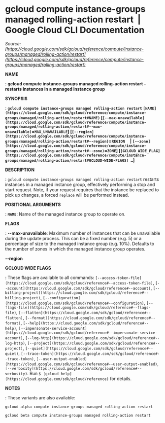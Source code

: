 # gcloud compute instance-groups managed rolling-action restart  |  Google Cloud CLI Documentation

*Source: [https://cloud.google.com/sdk/gcloud/reference/compute/instance-groups/managed/rolling-action/restart](https://cloud.google.com/sdk/gcloud/reference/compute/instance-groups/managed/rolling-action/restart)*

**NAME**

: **gcloud compute instance-groups managed rolling-action restart - restarts instances in a managed instance group**

**SYNOPSIS**

: **`gcloud compute instance-groups managed rolling-action restart` `[NAME](https://cloud.google.com/sdk/gcloud/reference/compute/instance-groups/managed/rolling-action/restart#NAME)` [`[--max-unavailable](https://cloud.google.com/sdk/gcloud/reference/compute/instance-groups/managed/rolling-action/restart#--max-unavailable)`=`MAX_UNAVAILABLE`] [`[--region](https://cloud.google.com/sdk/gcloud/reference/compute/instance-groups/managed/rolling-action/restart#--region)`=`REGION`     | `[--zone](https://cloud.google.com/sdk/gcloud/reference/compute/instance-groups/managed/rolling-action/restart#--zone)`=`ZONE`] [`[GCLOUD_WIDE_FLAG](https://cloud.google.com/sdk/gcloud/reference/compute/instance-groups/managed/rolling-action/restart#GCLOUD-WIDE-FLAGS) …`]**

**DESCRIPTION**

: `gcloud compute instance-groups managed rolling-action restart`
restarts instances in a managed instance group, effectively performing a stop
and start request. Note, if your request requires that the instance be replaced
to pick up changes, a forced `replace` will be performed instead.

**POSITIONAL ARGUMENTS**

: **`NAME`**:
Name of the managed instance group to operate on.

**FLAGS**

: **--max-unavailable**:
Maximum number of instances that can be unavailable during the update process.
This can be a fixed number (e.g. 5) or a percentage of size to the managed
instance group (e.g. 10%). Defaults to the number of zones in which the managed
instance group operates.

**--region**

**GCLOUD WIDE FLAGS**

: These flags are available to all commands: `[--access-token-file](https://cloud.google.com/sdk/gcloud/reference#--access-token-file)`,
`[--account](https://cloud.google.com/sdk/gcloud/reference#--account)`, `[--billing-project](https://cloud.google.com/sdk/gcloud/reference#--billing-project)`,
`[--configuration](https://cloud.google.com/sdk/gcloud/reference#--configuration)`,
`[--flags-file](https://cloud.google.com/sdk/gcloud/reference#--flags-file)`,
`[--flatten](https://cloud.google.com/sdk/gcloud/reference#--flatten)`, `[--format](https://cloud.google.com/sdk/gcloud/reference#--format)`, `[--help](https://cloud.google.com/sdk/gcloud/reference#--help)`, `[--impersonate-service-account](https://cloud.google.com/sdk/gcloud/reference#--impersonate-service-account)`,
`[--log-http](https://cloud.google.com/sdk/gcloud/reference#--log-http)`,
`[--project](https://cloud.google.com/sdk/gcloud/reference#--project)`, `[--quiet](https://cloud.google.com/sdk/gcloud/reference#--quiet)`, `[--trace-token](https://cloud.google.com/sdk/gcloud/reference#--trace-token)`, `[--user-output-enabled](https://cloud.google.com/sdk/gcloud/reference#--user-output-enabled)`,
`[--verbosity](https://cloud.google.com/sdk/gcloud/reference#--verbosity)`.
Run `$ [gcloud help](https://cloud.google.com/sdk/gcloud/reference)` for details.

**NOTES**

: These variants are also available:

```
gcloud alpha compute instance-groups managed rolling-action restart
```

```
gcloud beta compute instance-groups managed rolling-action restart
```